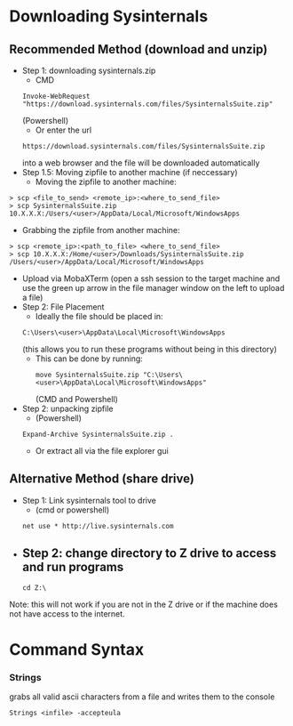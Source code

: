 # Downloading Sysinternals

## Recommended Method (download and unzip)

- Step 1: downloading sysinternals.zip
  - CMD  
  ``` 
  Invoke-WebRequest "https://download.sysinternals.com/files/SysinternalsSuite.zip"
  ```
  (Powershell)
  - Or enter the url 
  ```
  https://download.sysinternals.com/files/SysinternalsSuite.zip
  ```
   into a web browser and the file will be downloaded automatically
- Step 1.5: Moving zipfile to another machine (if neccessary)
  - Moving the zipfile to another machine:
```
> scp <file_to_send> <remote_ip>:<where_to_send_file>
> scp SysinternalsSuite.zip 10.X.X.X:/Users/<user>/AppData/Local/Microsoft/WindowsApps
```
  - Grabbing the zipfile from another machine:
```
> scp <remote_ip>:<path_to_file> <where_to_send_file>
> scp 10.X.X.X:/Home/<user>/Downloads/SysinternalsSuite.zip /Users/<user>/AppData/Local/Microsoft/WindowsApps
```
  - Upload via MobaXTerm (open a ssh session to the target machine and use the green up arrow in the file manager window on the left to upload a file)
- Step 2: File Placement
  - Ideally the file should be placed in:
  ```
  C:\Users\<user>\AppData\Local\Microsoft\WindowsApps
  ```
   (this allows you to run these programs without being in this directory)
  - This can be done by running:
    ```
    move SysinternalsSuite.zip "C:\Users\<user>\AppData\Local\Microsoft\WindowsApps"
    ```
    (CMD and Powershell)
- Step 2: unpacking zipfile
  - (Powershell)
  ```
  Expand-Archive SysinternalsSuite.zip .
  ``` 
  - Or extract all via the file explorer gui

## Alternative Method (share drive)

- Step 1: Link sysinternals tool to drive
  - (cmd or powershell)
  ```
  net use * http://live.sysinternals.com 
  ```
- Step 2: change directory to Z drive to access and run programs
  - 
  ```
  cd Z:\
  ```
Note: this will not work if you are not in the Z drive or if the machine does not have access to the internet.

# Command Syntax

### Strings
grabs all valid ascii characters from a file and writes them to the console

```
Strings <infile> -accepteula
```
